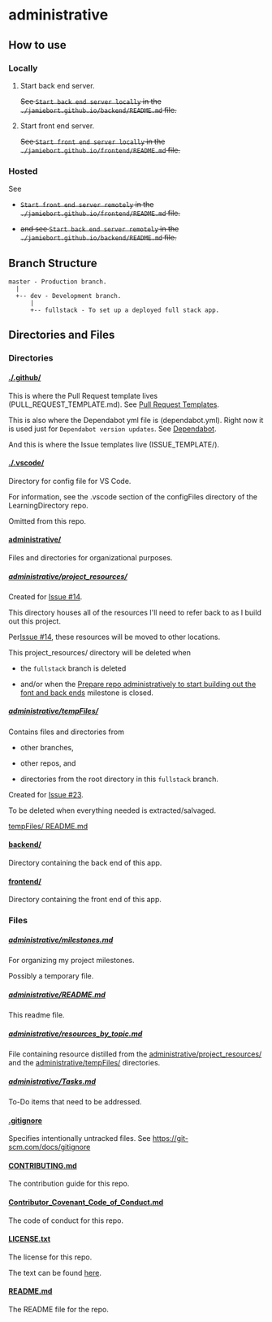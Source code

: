 # administrative

## How to use

### Locally

1. Start back end server.

   ~~See `Start back end server locally` in the `./jamiebort.github.io/backend/README.md` file.~~

2. Start front end server.

   ~~See `Start front end server locally` in the `./jamiebort.github.io/frontend/README.md` file.~~

### Hosted

See

- ~~`Start front end server remotely` in the `./jamiebort.github.io/frontend/README.md` file.~~

- ~~and see `Start back end server remotely` in the `./jamiebort.github.io/backend/README.md` file.~~

## Branch Structure

```
master - Production branch.
  |
  +-- dev - Development branch.
      |
      +-- fullstack - To set up a deployed full stack app.
```

## Directories and Files

### Directories

#### [./.github/](../.github)

This is where the Pull Request template lives (PULL_REQUEST_TEMPLATE.md). See [Pull Request Templates](https://github.com/JamieBort/LearningDirectory/tree/master/Git/pull_request_templates).

This is also where the Dependabot yml file is (dependabot.yml). Right now it is used just for `Dependabot version updates`. See [Dependabot](https://github.com/JamieBort/LearningDirectory/tree/master/Git/security#dependabot).

And this is where the Issue templates live (ISSUE_TEMPLATE/).

#### [./.vscode/](../.vscode)

Directory for config file for VS Code.

For information, see the .vscode section of the configFiles directory of the LearningDirectory repo.

Omitted from this repo.

#### [administrative/](../administrative/)

Files and directories for organizational purposes.

##### [administrative/project_resources/](./project_resources/)

Created for [Issue #14](https://github.com/JamieBort/Personal-Dashboard/issues/14).

This directory houses all of the resources I'll need to refer back to as I build out this project.

Per[Issue #14](https://github.com/JamieBort/Personal-Dashboard/issues/14), these resources will be moved to other locations.

This project_resources/ directory will be deleted when

- the `fullstack` branch is deleted

- and/or when the [Prepare repo administratively to start building out the font and back ends](https://github.com/JamieBort/Personal-Dashboard/milestone/3) milestone is closed.

##### [administrative/tempFiles/](./tempFiles/)

Contains files and directories from

- other branches,

- other repos, and

- directories from the root directory in this `fullstack` branch.

Created for [Issue #23](https://github.com/JamieBort/Personal-Dashboard/issues/23).

To be deleted when everything needed is extracted/salvaged.

[tempFiles/ README.md](./tempFiles/README.md)

#### [backend/](../backend)

Directory containing the back end of this app.

#### [frontend/](../frontend)

Directory containing the front end of this app.

### Files

##### [administrative/milestones.md](./milestones.md)

For organizing my project milestones.

Possibly a temporary file.

##### [administrative/README.md](./README.md)

This readme file.

##### [administrative/resources_by_topic.md](./resources_by_topic.md)

File containing resource distilled from the [administrative/project_resources/](#administrativeproject_resources) and the [administrative/tempFiles/](#administrativetempfiles) directories.

##### [administrative/Tasks.md](./Tasks.md)

To-Do items that need to be addressed.

#### [.gitignore](../.gitignore)

Specifies intentionally untracked files. See https://git-scm.com/docs/gitignore

#### [CONTRIBUTING.md](../CONTRIBUTING.md)

The contribution guide for this repo.

#### [Contributor_Covenant_Code_of_Conduct.md](../Contributor_Covenant_Code_of_Conduct.md)

The code of conduct for this repo.

#### [LICENSE.txt](../LICENSE.txt)

The license for this repo.

The text can be found [here](../LICENSE.txt).

#### [README.md](../README.md)

The README file for the repo.
